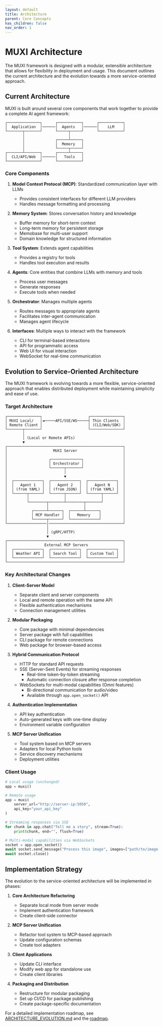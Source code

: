 ```yaml
---
layout: default
title: Architecture
parent: Core Concepts
has_children: false
nav_order: 1
---
```


# MUXI Architecture

The MUXI framework is designed with a modular, extensible architecture that allows for flexibility in deployment and usage. This document outlines the current architecture and the evolution towards a more service-oriented approach.

## Current Architecture

MUXI is built around several core components that work together to provide a complete AI agent framework:

```
┌───────────────┐      ┌───────────┐      ┌───────────┐
│  Application  │──────│  Agents   │──────│    LLM    │
└───────┬───────┘      └─────┬─────┘      └───────────┘
        │                    │
        │              ┌─────┴─────┐
        │              │  Memory   │
        │              └─────┬─────┘
┌───────┴───────┐      ┌─────┴─────┐
│  CLI/API/Web  │──────│   Tools   │
└───────────────┘      └───────────┘
```

### Core Components

1. **Model Context Protocol (MCP)**: Standardized communication layer with LLMs
   - Provides consistent interfaces for different LLM providers
   - Handles message formatting and processing

2. **Memory System**: Stores conversation history and knowledge
   - Buffer memory for short-term context
   - Long-term memory for persistent storage
   - Memobase for multi-user support
   - Domain knowledge for structured information

3. **Tool System**: Extends agent capabilities
   - Provides a registry for tools
   - Handles tool execution and results

4. **Agents**: Core entities that combine LLMs with memory and tools
   - Process user messages
   - Generate responses
   - Execute tools when needed

5. **Orchestrator**: Manages multiple agents
   - Routes messages to appropriate agents
   - Facilitates inter-agent communication
   - Manages agent lifecycle

6. **Interfaces**: Multiple ways to interact with the framework
   - CLI for terminal-based interactions
   - API for programmatic access
   - Web UI for visual interaction
   - WebSocket for real-time communication

## Evolution to Service-Oriented Architecture

The MUXI framework is evolving towards a more flexible, service-oriented approach that enables distributed deployment while maintaining simplicity and ease of use.

### Target Architecture

```
┌───────────────┐                     ┌───────────────┐
│ MUXI Local/   │◄─────API/SSE/WS─────┤ Thin Clients  │
│ Remote Client │                     │ (CLI/Web/SDK) │
└───────┬───────┘                     └───────────────┘
        │
        │ (Local or Remote APIs)
        ▼
┌─────────────────────────────────────────────────────┐
│                     MUXI Server                     │
│                                                     │
│                   ┌──────────────┐                  │
│                   │ Orchestrator │                  │
│                   └──────┬───────┘                  │
│                          │                          │
│                          ▼                          │
│  ┌─────────────┐  ┌─────────────┐  ┌─────────────┐  │
│  │   Agent 1   │  │   Agent 2   │  │   Agent N   │  │
│  │ (from YAML) │  │ (from JSON) │  │ (from YAML) │  │
│  └──────┬──────┘  └──────┬──────┘  └──────┬──────┘  │
│         │                │                │         │
│         └────────┬───────┴────────┬───────┘         │
│                  │                │                 │
│           ┌──────┴──────┐  ┌──────┴──────┐          │
│           │ MCP Handler │  │   Memory    │          │
│           └──────┬──────┘  └─────────────┘          │
└──────────────────│──────────────────────────────────┘
                   │
                   │ (gRPC/HTTP)
                   ▼
┌─────────────────────────────────────────────────────┐
│                 External MCP Servers                │
│  ┌─────────────┐  ┌─────────────┐  ┌─────────────┐  │
│  │ Weather API │  │ Search Tool │  │ Custom Tool │  │
│  └─────────────┘  └─────────────┘  └─────────────┘  │
└─────────────────────────────────────────────────────┘
```

### Key Architectural Changes

1. **Client-Server Model**
   - Separate client and server components
   - Local and remote operation with the same API
   - Flexible authentication mechanisms
   - Connection management utilities

2. **Modular Packaging**
   - Core package with minimal dependencies
   - Server package with full capabilities
   - CLI package for remote connections
   - Web package for browser-based access

3. **Hybrid Communication Protocol**
   - HTTP for standard API requests
   - SSE (Server-Sent Events) for streaming responses
     - Real-time token-by-token streaming
     - Automatic connection closure after response completion
   - WebSockets for multi-modal capabilities (Omni features)
     - Bi-directional communication for audio/video
     - Available through `app.open_socket()` API

4. **Authentication Implementation**
   - API key authentication
   - Auto-generated keys with one-time display
   - Environment variable configuration

5. **MCP Server Unification**
   - Tool system based on MCP servers
   - Adapters for local Python tools
   - Service discovery mechanisms
   - Deployment utilities

### Client Usage

```python
# Local usage (unchanged)
app = muxi()

# Remote usage
app = muxi(
    server_url="http://server-ip:5050",
    api_key="your_api_key"
)

# Streaming responses via SSE
for chunk in app.chat("Tell me a story", stream=True):
    print(chunk, end="", flush=True)

# Multi-modal capabilities via WebSockets
socket = app.open_socket()
await socket.send_message("Process this image", images=["path/to/image.jpg"])
await socket.close()
```

## Implementation Strategy

The evolution to the service-oriented architecture will be implemented in phases:

1. **Core Architecture Refactoring**
   - Separate local mode from server mode
   - Implement authentication framework
   - Create client-side connector

2. **MCP Server Unification**
   - Refactor tool system to MCP-based approach
   - Update configuration schemas
   - Create tool adapters

3. **Client Applications**
   - Update CLI interface
   - Modify web app for standalone use
   - Create client libraries

4. **Packaging and Distribution**
   - Restructure for modular packaging
   - Set up CI/CD for package publishing
   - Create package-specific documentation

For a detailed implementation roadmap, see [ARCHITECTURE_EVOLUTION.md](../ARCHITECTURE_EVOLUTION.md) and the [roadmap](roadmap.md).
